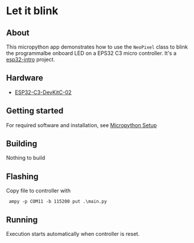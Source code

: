# Let it blink

## About

This micropython app demonstrates how to use the `NeoPixel` class to blink the programmalbe onboard LED on a EPS32 C3 micro controller. It's a [esp32-intro](../../README.md) project.

## Hardware

- [ESP32-C3-DevKitC-02](https://docs.espressif.com/projects/esp-idf/en/latest/esp32c3/hw-reference/esp32c3/user-guide-devkitc-02.html)

## Getting started

For required software and installation, see [Micropython Setup](../../doc/setup-micropython.md)

## Building

Nothing to build

## Flashing

Copy file to controller with

```PS
 ampy -p COM11 -b 115200 put .\main.py
```

## Running

Execution starts automatically when controller is reset.

